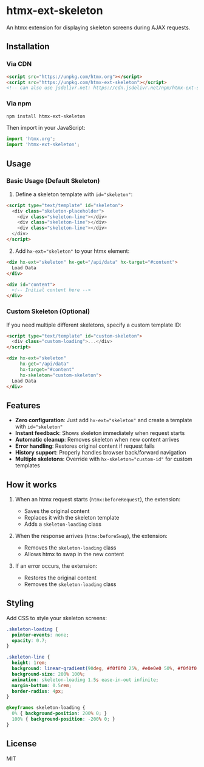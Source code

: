 # htmx-ext-skeleton

An htmx extension for displaying skeleton screens during AJAX requests.

## Installation

### Via CDN

```html
<script src="https://unpkg.com/htmx.org"></script>
<script src="https://unpkg.com/htmx-ext-skeleton"></script> 
<!-- can also use jsdelivr.net: https://cdn.jsdelivr.net/npm/htmx-ext-skeleton -->
```

### Via npm

```bash
npm install htmx-ext-skeleton
```

Then import in your JavaScript:

```javascript
import 'htmx.org';
import 'htmx-ext-skeleton';
```

## Usage

### Basic Usage (Default Skeleton)

1. Define a skeleton template with `id="skeleton"`:

```html
<script type="text/template" id="skeleton">
  <div class="skeleton-placeholder">
    <div class="skeleton-line"></div>
    <div class="skeleton-line"></div>
    <div class="skeleton-line"></div>
  </div>
</script>
```

2. Add `hx-ext="skeleton"` to your htmx element:

```html
<div hx-ext="skeleton" hx-get="/api/data" hx-target="#content">
  Load Data
</div>

<div id="content">
  <!-- Initial content here -->
</div>
```

### Custom Skeleton (Optional)

If you need multiple different skeletons, specify a custom template ID:

```html
<script type="text/template" id="custom-skeleton">
  <div class="custom-loading">...</div>
</script>

<div hx-ext="skeleton"
     hx-get="/api/data"
     hx-target="#content"
     hx-skeleton="custom-skeleton">
  Load Data
</div>
```

## Features

- **Zero configuration**: Just add `hx-ext="skeleton"` and create a template with `id="skeleton"`
- **Instant feedback**: Shows skeleton immediately when request starts
- **Automatic cleanup**: Removes skeleton when new content arrives
- **Error handling**: Restores original content if request fails
- **History support**: Properly handles browser back/forward navigation
- **Multiple skeletons**: Override with `hx-skeleton="custom-id"` for custom templates

## How it works

1. When an htmx request starts (`htmx:beforeRequest`), the extension:
   - Saves the original content
   - Replaces it with the skeleton template
   - Adds a `skeleton-loading` class

2. When the response arrives (`htmx:beforeSwap`), the extension:
   - Removes the `skeleton-loading` class
   - Allows htmx to swap in the new content

3. If an error occurs, the extension:
   - Restores the original content
   - Removes the `skeleton-loading` class

## Styling

Add CSS to style your skeleton screens:

```css
.skeleton-loading {
  pointer-events: none;
  opacity: 0.7;
}

.skeleton-line {
  height: 1rem;
  background: linear-gradient(90deg, #f0f0f0 25%, #e0e0e0 50%, #f0f0f0 75%);
  background-size: 200% 100%;
  animation: skeleton-loading 1.5s ease-in-out infinite;
  margin-bottom: 0.5rem;
  border-radius: 4px;
}

@keyframes skeleton-loading {
  0% { background-position: 200% 0; }
  100% { background-position: -200% 0; }
}
```

## License

MIT
